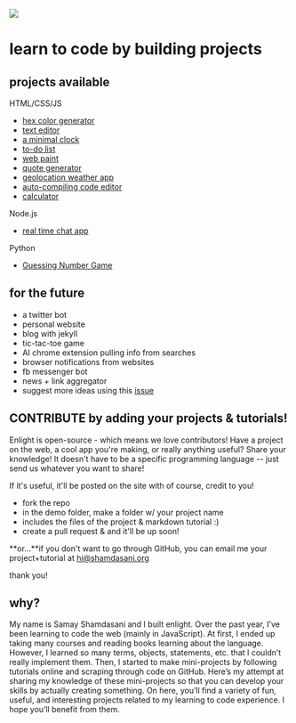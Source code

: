 ![](https://enlight.ml/img/enlight.png)


# learn to code by building projects

## projects available
HTML/CSS/JS
- [hex color generator](https://enlight.ml/color-generator.html)
- [text editor](https://enlight.ml/text-editor.html)
- [a minimal clock](https://enlight.ml/clock.html)
- [to-do list](https://enlight.ml/to-do.html)
- [web paint](https://enlight.ml/web-paint.html)
- [quote generator](https://enlight.ml/quote.html)
- [geolocation weather app](https://enlight.ml/weather.html)
- [auto-compiling code editor](https://enlight.ml/code-editor.html)
- [calculator](https://enlight.ml/calculator)

Node.js
- [real time chat app](https://enlight.ml/nodejs-chat)

Python
- [Guessing Number Game](https://enlight.ml/guess-number)

## for the future
- a twitter bot
- personal website 
- blog with jekyll
- tic-tac-toe game
- AI chrome extension pulling info from searches
- browser notifications from websites
- fb messenger bot
- news + link aggregator
- suggest more ideas using this [issue](https://github.com/samayshamdasani/enlight/issues/2)

## CONTRIBUTE by adding your projects & tutorials!
Enlight is open-source - which means we love contributors! Have a project on the web, a cool app you're making, or really  anything useful? Share your knowledge! It doesn't have to be a specific programming language -- just send us whatever you want to share!

If it's useful, it'll be posted on the site with of course, credit to you!

- fork the repo
- in the demo folder, make a folder w/ your project name
- includes the files of the project & markdown tutorial :)
- create a pull request & and it'll be up soon!

**or...**if you don't want to go through GitHub, you can email me your project+tutorial at hi@shamdasani.org

thank you!

## why?
My name is Samay Shamdasani and I built enlight. Over the past year, I’ve been learning to code the web (mainly in JavaScript). At first, I ended up taking many courses and reading books learning about the language. However, I learned so many terms, objects, statements, etc. that I couldn’t really implement them. Then, I started to make mini-projects by following tutorials online and scraping through code on GitHub. Here’s my attempt at sharing my knowledge of these mini-projects so that you can develop your skills by actually creating something. On here, you’ll find a variety of fun, useful, and interesting projects related to my learning to code experience. I hope you’ll benefit from them.

